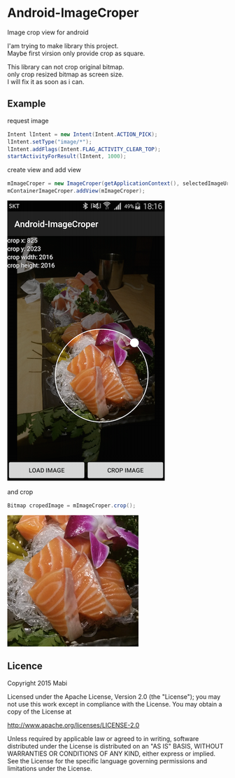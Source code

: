 # Android-ImageCroper
Image crop view for android

I'am trying to make library this project.<br/>
Maybe first virsion only provide crop as square.

This library can not crop original bitmap.<br/>
only crop resized bitmap as screen size.<br/>
I will fix it as soon as i can. 

## Example

request image
```java
Intent lIntent = new Intent(Intent.ACTION_PICK);
lIntent.setType("image/*");
lIntent.addFlags(Intent.FLAG_ACTIVITY_CLEAR_TOP);
startActivityForResult(lIntent, 1000);
```

create view and add view
```java
mImageCroper = new ImageCroper(getApplicationContext(), selectedImageUri);
mContainerImageCroper.addView(mImageCroper);
```

![](./screenshot_02.png)

and crop
```java
Bitmap cropedImage = mImageCroper.crop();
```

![](./result_01.png)

## Licence
Copyright 2015 Mabi

Licensed under the Apache License, Version 2.0 (the "License"); you may not use this work except in compliance with the License. You may obtain a copy of the License at

http://www.apache.org/licenses/LICENSE-2.0

Unless required by applicable law or agreed to in writing, software distributed under the License is distributed on an "AS IS" BASIS, WITHOUT WARRANTIES OR CONDITIONS OF ANY KIND, either express or implied. See the License for the specific language governing permissions and limitations under the License.
